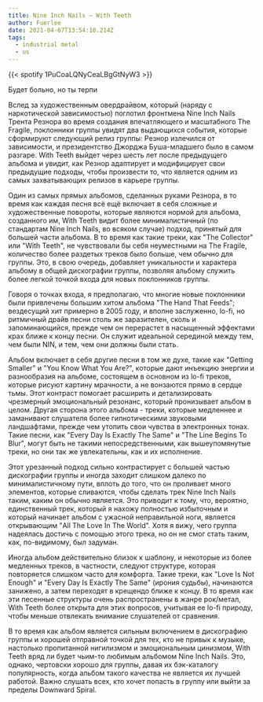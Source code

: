 ```yaml
---
title: Nine Inch Nails — With Teeth
author: Fuerlee
date: 2021-04-07T13:54:18.214Z
tags:
  - industrial metal
  - us
---
```

{{< spotify 1PuCoaLQNyCeaLBgGtNyW3 >}}

Будет больно, но ты терпи



Вслед за художественным овердрайвом, который (наряду с наркотической зависимостью) поглотил фронтмена Nine Inch Nails Трента Резнора во время создания впечатляющего и масштабного The Fragile, поклонники группы увидят два выдающихся события, которые сформируют следующий релиз группы: Резнор излечился от зависимости, и президентство Джорджа Буша-младшего было в самом разгаре. With Teeth выйдет через шесть лет после предыдущего альбома и увидит, как Резнор адаптирует и модифицирует свои предыдущие подходы, чтобы произвести то, что является одним из самых захватывающих релизов в карьере группы.



Один из самых прямых альбомов, сделанных руками Резнора, в то время как каждая песня всё ещё включает в себя сложные и художественные повороты, которые являются нормой для альбома, созданного им, With Teeth видит более минималистичный (по стандартам Nine Inch Nails, во всяком случае) подход, принятый для большей части альбома. В то время как такие треки, как "The Collector" или "With Teeth", не чувствовали бы себя неуместными на The Fragile, количество более раздетых треков было больше, чем обычно для группы. Это, в свою очередь, добавляет уникальности и характера альбому в общей дискографии группы, позволяя альбому служить более легкой точкой входа для новых поклонников группы.



Говоря о точках входа, я предполагаю, что многие новые поклонники были привлечены большим хитом альбома "The Hand That Feeds"; вездесущий хит примерно в 2005 году, и вполне заслуженно, lo-fi, но ритмичный драйв песни столь же заразителен, сколь и запоминающийся, прежде чем он перерастет в насыщенный эффектами крах ближе к концу песни. Он служит идеальной серединой между тем, чем были NIN, и тем, чем они должны были стать.



Альбом включает в себя другие песни в том же духе, такие как "Getting Smaller" и "You Know What You Are?", которые дают инъекцию энергии и разнообразия на альбоме, состоящем в основном из lo-fi треков, которые рисуют картину мрачности, а не вонзаются прямо в сердце тьмы. Этот контраст помогает расширить и детализировать чрезмерный эмоциональный резонанс, который пронизывает альбом в целом. Другая сторона этого альбома - треки, которые медленнее и заманивают слушателя более гипнотическими звуковыми ландшафтами, прежде чем утопить свои чувства в электронных тонах. Такие песни, как "Every Day Is Exactly The Same" и "The Line Begins To Blur", могут быть не такими непосредственными, как вышеупомянутые треки, но они так же увлекательны, как и их исполнение.



Этот урезанный подход сильно контрастирует с большей частью дискографии группы и иногда заходит слишком далеко по минималистичному пути, вплоть до того, что он проливает много элементов, которые сливаются, чтобы сделать трек Nine Inch Nails таким, каким он обычно является. Это приводит к тому, что, вероятно, единственный трек, который я нахожу полностью избыточным и который начинает альбом с ужасной неправильной ноги, является открывающим "All The Love In The World". Хотя я вижу, чего группа надеялась достичь с помощью этого трека, но он не смог стать таким, как, по-видимому, был задуман.



Иногда альбом действительно близок к шаблону, и некоторые из более медленных треков, в частности, следуют структуре, которая повторяется слишком часто для комфорта. Такие треки, как "Love Is Not Enough" и "Every Day Is Exactly The Same" (ирония судьбы), начинаются занижено, а затем переходят в крещендо ближе к концу. В то время как эти песенные структуры очень распространены в жанре рок/метал, With Teeth более открыта для этих вопросов, учитывая ее lo-fi природу, чтобы меньше отвлекать внимание слушателей от сравнения.



В то время как альбом является сильным включением в дискографию группы и хорошей отправной точкой для тех, кто не привык к музыке, настолько пропитанной нигилизмом и эмоциональным цинизмом, With Teeth вряд ли будет чьим-то любимым альбомом Nine Inch Nails. Это, однако, чертовски хорошо для группы, давая их бэк-каталогу популярность, когда альбом такого качества не является их лучшей работой. Важно слушать всех, кто хочет попасть в группу или выйти за пределы Downward Spiral.